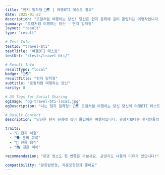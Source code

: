 ```yaml
---
title: "현지 밀착형 🏡🌏 | 여행BTI 테스트 결과"
date: 2025-01-22
description: "로컬처럼 여행하는 당신! 당신은 현지 문화에 깊이 몰입하는 여행자입니다. 관광지보다는 현지인들의 삶을 경험하고, 전통 시장과 골목길을 탐방해요. 진짜 현지의 맛과 멋을 느낍니다...."
summary: "로컬처럼 여행하는 당신 - 현지 밀착형"
layout: "result"
type: "result"

# Test Info
testId: "travel-bti"
testTitle: "여행BTI 테스트"
testUrl: "/tests/travel-bti/"

# Result Info
resultType: "local"
badge: "🏡🌏"
resultTitle: "현지 밀착형"
subtitle: "로컬처럼 여행하는 당신"
rarity: 8

# OG Tags for Social Sharing
ogImage: "og-travel-bti-local.jpg"
ogDescription: "나는 현지 밀착형! 🏡🌏 로컬처럼 여행하는 당신 당신의 여행BTI 테스트 결과는?"

# Result Content
description: "당신은 현지 문화에 깊이 몰입하는 여행자입니다. 관광지보다는 현지인들의 삶을 경험하고, 전통 시장과 골목길을 탐방해요. 진짜 현지의 맛과 멋을 느낍니다."

traits:
  - "🏡 현지 체험"
  - "🗣️ 문화 교류"
  - "🍜 전통 음식"
  - "🎭 깊은 이해"

recommendation: "유명 명소도 한 번쯤은 가보세요. 관광지도 나름의 이유가 있답니다!"

compatibility: "문화탐방형, 즉흥모험형과 좋아요"
---
```

